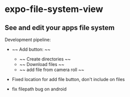 # expo-file-system-view
See and edit your apps file system
---
Development pipeline:
* ~~ Add button: ~~
  * ~~ Create directories ~~
  * ~~ Download files ~~
  * ~~ add file from camera roll ~~

* Fixed location for add file button, don't include on files 
* fix filepath bug on android
